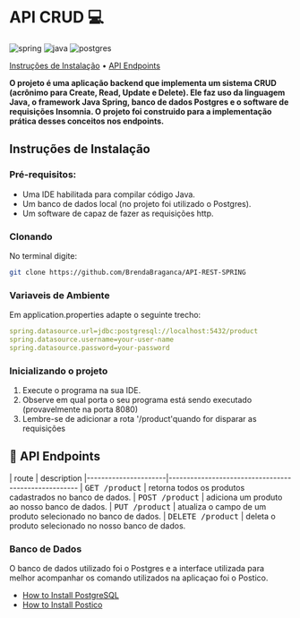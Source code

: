 [JAVA_BADGE]:https://img.shields.io/badge/java-%23ED8B00.svg?style=for-the-badge&logo=openjdk&logoColor=white
[SPRING_BADGE]: https://img.shields.io/badge/spring-%236DB33F.svg?style=for-the-badge&logo=spring&logoColor=white
[POSTGRES_BADGE]: https://img.shields.io/badge/postgres-%23316192.svg?style=for-the-badge&logo=postgresql&logoColor=white


<h1 style="font-weight: bold;">API CRUD 💻</h1>


![spring][SPRING_BADGE]
![java][JAVA_BADGE]
![postgres][POSTGRES_BADGE]

<p>
 <a href="#started">Instruções de Instalação</a> • 
  <a href="#routes">API Endpoints</a> 
</p>

<p>
  <b>O projeto é uma aplicação backend que implementa um sistema CRUD (acrônimo para Create, Read, Update e Delete). Ele faz uso da linguagem Java, o framework Java Spring, banco de dados Postgres e o software de requisições Insomnia. O projeto foi construido para a implementação prática desses conceitos nos endpoints.</b>
</p>

<h2 id="started">Instruções de Instalação</h2>

<h3>Pré-requisitos:</h3>

- Uma IDE habilitada para compilar código Java.
- Um banco de dados local (no projeto foi utilizado o Postgres).
- Um software de capaz de fazer as requisições http.

<h3>Clonando</h3>

No terminal digite:

```bash
git clone https://github.com/BrendaBraganca/API-REST-SPRING
```

<h3>Variaveis de Ambiente</h2>
Em application.properties adapte o seguinte trecho:

```yaml
spring.datasource.url=jdbc:postgresql://localhost:5432/product
spring.datasource.username=your-user-name
spring.datasource.password=your-password

```

<h3>Inicializando o projeto</h3>

1. Execute o programa na sua IDE.
2. Observe em qual porta o seu programa está sendo executado (provavelmente na porta 8080)
3. Lembre-se de adicionar a rota '/product'quando for disparar as requisições


<h2 id="routes">📍 API Endpoints</h2>
​
| route               | description                                          
|----------------------|-----------------------------------------------------
| <kbd>GET /product</kbd>     | retorna todos os produtos cadastrados no banco de dados.
| <kbd>POST /product</kbd>     | adiciona um produto ao nosso banco de dados.
| <kbd>PUT /product</kbd>     | atualiza o campo de um produto selecionado no banco de dados.
| <kbd>DELETE /product</kbd>     | deleta o  produto selecionado no nosso banco de dados.


<h3>Banco de Dados</h3>

O banco de dados utilizado foi o Postgres e a interface utilizada para melhor acompanhar os comando utilizados na aplicaçao foi o Postico.
-  <a href="https://www.youtube.com/watch?v=PShGF_udSpk&t=420s&pp=ygUdaG93IHRvIGluc3RhbGwgcG9zdGdyZXNxbCBtYWM%3D">How to Install PostgreSQL</a>
-  <a href="https://www.youtube.com/watch?v=7ROh8Mel6Cs&t=181s&pp=ygUaaG93IHRvIGluc3RhbGwgcG9zdGljbyBtYWM%3D">How to Install Postico</a>
